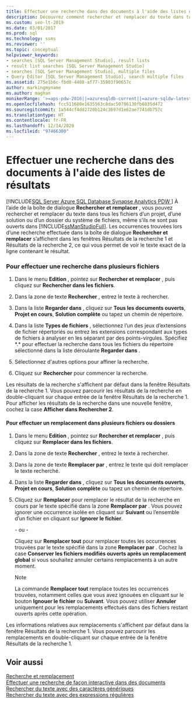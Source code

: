 ```yaml
---
title: Effectuer une recherche dans des documents à l'aide des listes de résultats
description: Découvrez comment rechercher et remplacer du texte dans tous les fichiers d’un projet, d’une solution ou d’un dossier du système de fichiers. Les correspondances apparaissent dans la fenêtre Résultats de la recherche 1, et vous pouvez double-cliquer sur une correspondance pour afficher la ligne qui la contient.
ms.custom: seo-lt-2019
ms.date: 03/01/2017
ms.prod: sql
ms.technology: ssms
ms.reviewer: ''
ms.topic: conceptual
helpviewer_keywords:
- searches [SQL Server Management Studio], result lists
- result list searches [SQL Server Management Studio]
- searches [SQL Server Management Studio], multiple files
- Query Editor [SQL Server Management Studio], search multiple files
ms.assetid: 275e1b6c-fbd0-4408-af77-35903f90657c
author: markingmyname
ms.author: maghan
monikerRange: '>=aps-pdw-2016||=azuresqldb-current||=azure-sqldw-latest||>=sql-server-2016||>=sql-server-linux-2017||=azuresqldb-mi-current'
ms.openlocfilehash: fcc511680e1635563c8dac50786130fb6835d472
ms.sourcegitcommit: 1a544cf4dd2720b124c3697d1e62ae7741db757c
ms.translationtype: HT
ms.contentlocale: fr-FR
ms.lasthandoff: 12/14/2020
ms.locfileid: "97466300"
---
```

# <a name="search-documents-using-results-lists"></a>Effectuer une recherche dans des documents à l'aide des listes de résultats
[!INCLUDE[SQL Server Azure SQL Database Synapse Analytics PDW ](../../includes/applies-to-version/sql-asdb-asdbmi-asa-pdw.md)]
  À l’aide de la boîte de dialogue **Rechercher et remplacer** , vous pouvez rechercher et remplacer du texte dans tous les fichiers d’un projet, d’une solution ou d’un dossier du système de fichiers, même s’ils ne sont pas ouverts dans [!INCLUDE[ssManStudioFull](../../includes/ssmanstudiofull-md.md)]. Les occurrences trouvées lors d’une recherche effectuée dans la boîte de dialogue **Rechercher et remplacer** s’affichent dans les fenêtres Résultats de la recherche 1 et Résultats de la recherche 2, ce qui vous permet de voir le texte exact de la ligne contenant le résultat.  
  
### <a name="to-search-in-multiple-files"></a>Pour effectuer une recherche dans plusieurs fichiers  
  
1.  Dans le menu **Edition** , pointez sur **Rechercher et remplacer** , puis cliquez sur **Rechercher dans les fichiers**.  
  
2.  Dans la zone de texte **Rechercher** , entrez le texte à rechercher.  
  
3.  Dans la liste **Regarder dans** , cliquez sur **Tous les documents ouverts**, **Projet en cours**, **Solution complète** ou tapez un chemin de répertoire.  
  
4.  Dans la liste **Types de fichiers** , sélectionnez l’un des jeux d’extensions de fichier répertoriés ou entrez les extensions correspondant aux types de fichiers à analyser en les séparant par des points-virgules. Spécifiez \*.\* pour effectuer la recherche dans tous les fichiers du répertoire sélectionné dans la liste déroulante **Regarder dans** .  
  
5.  Sélectionnez d'autres options pour affiner la recherche.  
  
6.  Cliquez sur **Rechercher** pour commencer la recherche.  
  
 Les résultats de la recherche s'affichent par défaut dans la fenêtre Résultats de la recherche 1. Vous pouvez parcourir les résultats de la recherche en double-cliquant sur chaque entrée de la fenêtre Résultats de la recherche 1. Pour afficher les résultats de la recherche dans une nouvelle fenêtre, cochez la case **Afficher dans Rechercher 2**.  
  
#### <a name="to-replace-across-multiple-files-or-folders"></a>Pour effectuer un remplacement dans plusieurs fichiers ou dossiers  
  
1.  Dans le menu **Edition** , pointez sur **Rechercher et remplacer** , puis cliquez sur **Remplacer dans les fichiers**.  
  
2.  Dans la zone de texte **Rechercher** , entrez le texte à rechercher.  
  
3.  Dans la zone de texte **Remplacer par** , entrez le texte qui doit remplacer le texte recherché.  
  
4.  Dans la liste **Regarder dans** , cliquez sur **Tous les documents ouverts**, **Projet en cours**, **Solution complète** ou tapez un chemin de répertoire.  
  
5.  Cliquez sur **Remplacer** pour remplacer le résultat de la recherche en cours par le texte spécifié dans la zone **Remplacer par** . Vous pouvez ignorer une occurrence isolée en cliquant sur **Suivant** ou l’ensemble d’un fichier en cliquant sur **Ignorer le fichier**.  
  
     \- ou -  
  
     Cliquez sur **Remplacer tout** pour remplacer toutes les occurrences trouvées par le texte spécifié dans la zone **Remplacer par** . Cochez la case **Conserver les fichiers modifiés ouverts après un remplacement global** si vous souhaitez annuler certains remplacements à un autre moment.  
  
    > [!NOTE]  
    >  La commande **Remplacer tout** remplace toutes les occurrences trouvées, notamment celles que vous avez ignouées en cliquant sur le bouton **Ignouer le fichier** ou **Suivant**. Vous pouvez utiliser **Annuler** uniquement pour les remplacements effectués dans des fichiers restant ouverts après cette opération.  
  
 Les informations relatives aux remplacements s'affichent par défaut dans la fenêtre Résultats de la recherche 1. Vous pouvez parcourir les remplacements en double-cliquant sur chaque entrée de la fenêtre Résultats de la recherche 1.  
  
## <a name="see-also"></a>Voir aussi  
 [Recherche et remplacement](./search-and-replace.md)   
 [Effectuer une recherche de façon interactive dans des documents](./search-documents-interactively.md)   
 [Rechercher du texte avec des caractères génériques](./search-text-with-wildcards.md)   
 [Rechercher du texte avec des expressions régulières](./search-text-with-regular-expressions.md)  
  
